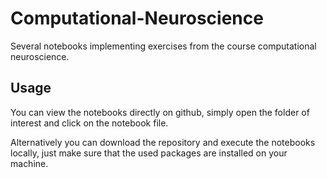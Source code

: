 # Computational-Neuroscience
Several notebooks implementing exercises from the course computational neuroscience.

## Usage
You can view the notebooks directly on github, simply open the folder of interest and click on the notebook file.

Alternatively you can download the repository and execute the notebooks locally, just make sure that the used packages are installed on your machine.

